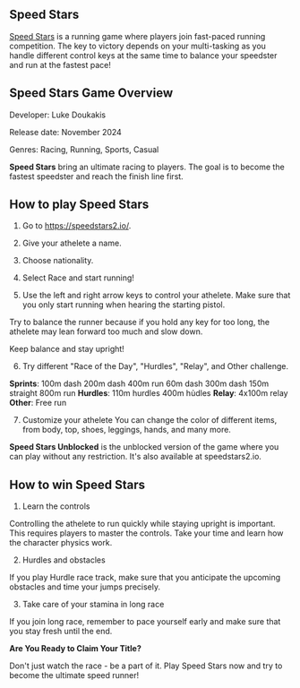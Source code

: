 ## Speed Stars

[Speed Stars](https://speedstars2.io/) is a running game where players join fast-paced running competition. The key to victory depends on your multi-tasking as you handle different control keys at the same time to balance your speedster and run at the fastest pace!

## Speed Stars Game Overview

Developer: Luke Doukakis

Release date: November 2024

Genres: Racing, Running, Sports, Casual

**Speed Stars** bring an ultimate racing to players. The goal is to become the fastest speedster and reach the finish line first. 

## How to play Speed Stars

1. Go to https://speedstars2.io/.

2. Give your athelete a name.

3. Choose nationality.

4. Select Race and start running!

5. Use the left and right arrow keys to control your athelete. Make sure that you only start running when hearing the starting pistol.

Try to balance the runner because if you hold any key for too long, the athelete may lean forward too much and slow down.

Keep balance and stay upright!

6. Try different "Race of the Day", "Hurdles", "Relay", and Other challenge.

**Sprints**:
100m dash
200m dash
400m run
60m dash
300m dash
150m straight
800m run
**Hurdles**:
110m hurdles
400m hủdles
**Relay**:
4x100m relay
**Other**:
Free run

7. Customize your athelete
You can change the color of different items, from body, top, shoes, leggings, hands, and many more.

**Speed Stars Unblocked** is the unblocked version of the game where you can play without any restriction. It's also available at speedstars2.io.

## How to win Speed Stars

1. Learn the controls

Controlling the athelete to run quickly while staying upright is important. This requires players to master the controls. Take your time and learn how the character physics work.

2. Hurdles and obstacles

If you play Hurdle race track, make sure that you anticipate the upcoming obstacles and time your jumps precisely.

3. Take care of your stamina in long race

If you join long race, remember to pace yourself early and make sure that you stay fresh until the end.

**Are You Ready to Claim Your Title?**

Don't just watch the race - be a part of it. Play Speed Stars now and try to become the ultimate speed runner! 

